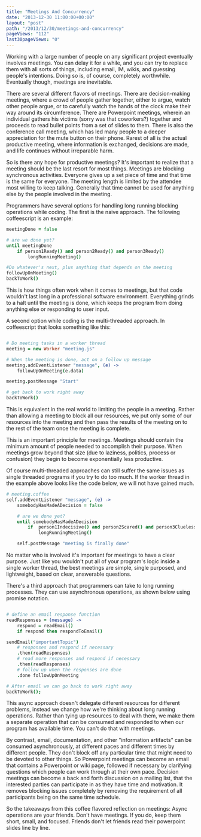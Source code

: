 ```yaml
---
title: "Meetings And Concurrency"
date: "2013-12-30 11:00:00+00:00"
layout: "post"
path: "/2013/12/30/meetings-and-concurrency"
pageViews: "112"
last30pageViews: "0"
---
```


Working with a large number of people on any significant project eventually involves meetings.  You can delay it for a while, and you can try to replace them with all sorts of things, including email, IM, wikis, and guessing people's intentions.  Doing so is, of course, completely worthwhile.  Eventually though, meetings are inevitable.

There are several different flavors of meetings.  There are decision-making meetings, where a crowd of people gather together, either to argue, watch other people argue, or to carefully watch the hands of the clock make their way around its circumference. There are Powerpoint meetings, wherein an individual gathers his victims (sorry was that coworkers?) together and proceeds to read bullet points from a set of slides to them.  There is also the conference call meeting, which has led many people to a deeper appreciation for the mute button on their phone.  Rarest of all is the actual productive meeting, where information is exchanged, decisions are made, and life continues without irreparable harm.

So is there any hope for productive meetings?  It's important to realize that a meeting should be the last resort for most things.  Meetings are blocking synchronous activities.  Everyone gives up a set piece of time and that time is the same for everyone. The meeting length is limited by the attendee most willing to keep talking. Generally that time cannot be used for anything else by the people involved in the meeting.

Programmers have several options for handling long running blocking operations while coding.  The first is the naive approach.  The following coffeescript is an example:

```coffeescript
meetingDone = false

# are we done yet?
until meetingDone
    if person1Ready() and person2Ready() and person3Ready()
        longRunningMeeting()

#Do whatever's next, plus anything that depends on the meeting
followUpOnMeeting()
backToWork()
```

This is how things often work when it comes to meetings, but that code wouldn't last long in a professional software environment.  Everything grinds to a halt until the meeting is done, which keeps the program from doing anything else or responding to user input.

A second option while coding is the multi-threaded approach.  In coffeescript that looks something like this:

```coffeescript

# Do meeting tasks in a worker thread
meeting = new Worker "meeting.js"

# When the meeting is done, act on a follow up message
meeting.addEventListener "message", (e) ->
    followUpOnMeeting(e.data)

meeting.postMessage "Start"

# get back to work right away
backToWork()
```

This is equivalent in the real world to limiting the people in a meeting.  Rather than allowing a meeting to block all our resources, we put only some of our resources into the meeting and then pass the results of the meeting on to the rest of the team once the meeting is complete.

This is an important principle for meetings. Meetings should contain the minimum amount of people needed to accomplish their purpose.  When meetings grow beyond that size (due to laziness, politics, process or confusion) they begin to become exponentially less productive.

Of course multi-threaded approaches can still suffer the same issues as single threaded programs if you try to do too much.  If the worker thread in the example above looks like the code below, we will not have gained much.

```coffeescript
# meeting.coffee
self.addEventListener "message", (e) ->
    somebodyHasMadeADecision = false

    # are we done yet?
    until somebodyHasMadeADecision
        if  person1Indecisive() and person2Scared() and person3Clueless()
            longRunningMeeting()

    self.postMessage "meeting is finally done"
```

No matter who is involved it's important for meetings to have a clear purpose.  Just like you wouldn't put all of your program's logic inside a single worker thread, the best meetings are simple, single purposed, and lightweight, based on clear, answerable questions.

There's a third approach that programmers can take to long running processes.  They can use asynchronous operations, as shown below using promise notation.

```coffeescript

# define an email response function
readResponses = (message) ->
    respond = readEmail()
    if respond then respondToEmail()

sendEmail("importantTopic")
    # responses and respond if necessary
    .then(readResponses)
    # read more responses and respond if necessary
    .then(readResponses)
    # follow up when the responses are done
    .done followUpOnMeeting

# After email we can go back to work right away
backToWork();
```

This async approach doesn't delegate different resources for different problems, instead we change how we're thinking about long running operations.  Rather than tying up resources to deal with them, we make them a separate operation that can be consumed and responded to when our program has available time. You can't do that with meetings.

By contrast, email, documentation, and other "information artifacts" can be consumed asynchronously, at different paces and different times by different people. They don't block off any particular time that might need to be devoted to other things.  So Powerpoint meetings can become an email that contains a Powerpoint or wiki page, followed if necessary by clarifying questions which people can work through at their own pace. Decision meetings can become a back and forth discussion on a mailing list, that the interested parties can participate in as they have time and motivation.  It removes blocking issues completely by removing the requirement of all participants being on the same time schedule.

So the takeaways from this coffee flavored reflection on meetings:  Async operations are your friends.  Don't have meetings.  If you do, keep them short, small, and focused. Friends don't let friends read their powerpoint slides line by line.


